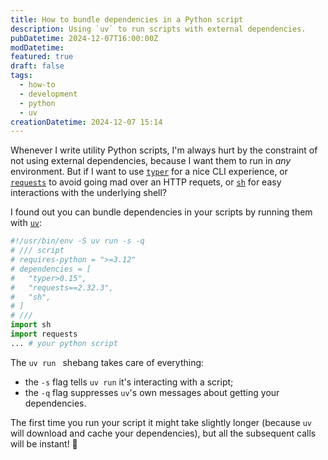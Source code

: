 ```yaml
---
title: How to bundle dependencies in a Python script
description: Using `uv` to run scripts with external dependencies.
pubDatetime: 2024-12-07T16:00:00Z
modDatetime:
featured: true
draft: false
tags:
  - how-to
  - development
  - python
  - uv
creationDatetime: 2024-12-07 15:14
---
```


Whenever I write utility Python scripts, I'm always hurt by the constraint of not using external dependencies, because I want them to run in _any_ environment. But if I want to use [`typer`](https://github.com/fastapi/typer) for a nice CLI experience, or [`requests`](https://requests.readthedocs.io/en/latest/) to avoid going mad over an HTTP requets, or [`sh`](https://github.com/amoffat/sh) for easy interactions with the underlying shell?

I found out you can bundle dependencies in your scripts by running them with [`uv`](https://github.com/astral-sh/uv):

```python
#!/usr/bin/env -S uv run -s -q
# /// script
# requires-python = ">=3.12"
# dependencies = [
#   "typer>0.15",
#   "requests==2.32.3",
#   "sh",
# ]
# ///
import sh
import requests
... # your python script
```

The `uv run ` shebang takes care of everything:

- the `-s` flag tells `uv run` it's interacting with a script;
- the `-q` flag suppresses `uv`'s own messages about getting your dependencies.

The first time you run your script it might take slightly longer (because `uv` will download and cache your dependencies), but all the subsequent calls will be instant! 🌈
